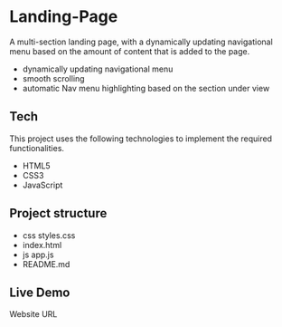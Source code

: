 # Landing-Page
A multi-section landing page, with a dynamically updating navigational menu based on the amount of content that is added to the page.
  - dynamically updating navigational menu
  - smooth scrolling
  - automatic Nav menu highlighting based on the section under view

## Tech
This project uses the following technologies to implement the required functionalities.
  - HTML5
  - CSS3
  - JavaScript

## Project structure
   - css
     styles.css    
   - index.html
   - js
     app.js
   - README.md

## Live Demo
Website URL 
